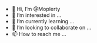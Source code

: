 - 👋 Hi, I’m @Moplerty
- 👀 I’m interested in ...
- 🌱 I’m currently learning ...
- 💞️ I’m looking to collaborate on ...
- 📫 How to reach me ...

<!---
Moplerty/Moplerty is a ✨ special ✨ repository because its `README.md` (this file) appears on your GitHub profile.
You can click the Preview link to take a look at your changes.
--->
